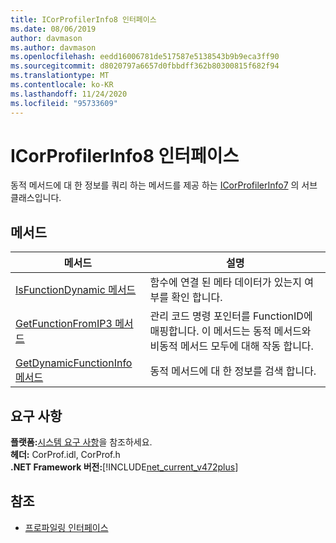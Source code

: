 ```yaml
---
title: ICorProfilerInfo8 인터페이스
ms.date: 08/06/2019
author: davmason
ms.author: davmason
ms.openlocfilehash: eedd16006781de517587e5138543b9b9eca3ff90
ms.sourcegitcommit: d8020797a6657d0fbbdff362b80300815f682f94
ms.translationtype: MT
ms.contentlocale: ko-KR
ms.lasthandoff: 11/24/2020
ms.locfileid: "95733609"
---
```

# <a name="icorprofilerinfo8-interface"></a>ICorProfilerInfo8 인터페이스

동적 메서드에 대 한 정보를 쿼리 하는 메서드를 제공 하는 [ICorProfilerInfo7](icorprofilerinfo7-interface.md) 의 서브 클래스입니다.

## <a name="methods"></a>메서드  

| 메서드|설명|  
| ------------|-----------------|  
|[IsFunctionDynamic 메서드](icorprofilerinfo8-isfunctiondynamic-method.md)| 함수에 연결 된 메타 데이터가 있는지 여부를 확인 합니다.|
|[GetFunctionFromIP3 메서드](icorprofilerinfo8-getfunctionfromip3-method.md)| 관리 코드 명령 포인터를 FunctionID에 매핑합니다. 이 메서드는 동적 메서드와 비동적 메서드 모두에 대해 작동 합니다. |
|[GetDynamicFunctionInfo 메서드](icorprofilerinfo8-getdynamicfunctioninfo-method.md)| 동적 메서드에 대 한 정보를 검색 합니다. |

## <a name="requirements"></a>요구 사항  

**플랫폼:**[시스템 요구 사항](../../get-started/system-requirements.md)을 참조하세요.  
**헤더:** CorProf.idl, CorProf.h  
**.NET Framework 버전:**[!INCLUDE[net_current_v472plus](../../../../includes/net-current-v472plus.md)]  

## <a name="see-also"></a>참조

- [프로파일링 인터페이스](profiling-interfaces.md)
